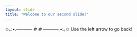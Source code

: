 ```yaml
---
layout: slide
title: "Welcome to our second slide!"
---
```

✩｡:*•.─────  ❁ ❁  ─────.•*:｡✩ 
Use the left arrow to go back!
